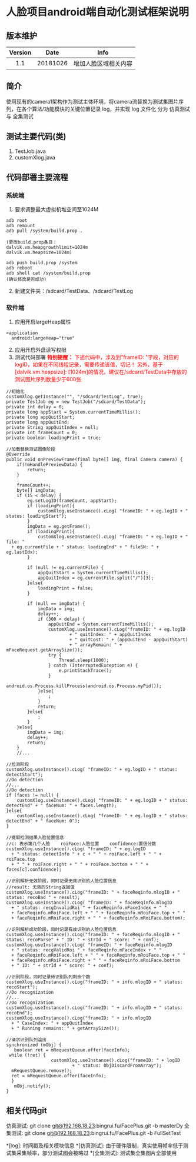 # 人脸项目android端自动化测试框架说明
## 版本维护
|Version|Date|Info|
|:--:|:--:|:--:|
|1.1|20181026|增加人脸区域相关内容|
## 简介
使用现有的camera1架构作为测试主体环境，将camera流替换为测试集图片序列，在各个算法/功能模块的关键位置记录 log，并实现 log 文件化
分为 仿真测试 与 全集测试
## 测试主要代码(类)
 1. TestJob.java
 2. customXlog.java

## 代码部署主要流程
### 系统端
 1. 要求调整最大虚拟机堆空间至1024M
```
adb root
adb remount
adb pull /system/build.prop .

(更改build.prop条目：
dalvik.vm.heapgrowthlimit=1024m  
dalvik.vm.heapsize=1024m)

adb push build.prop /system
adb reboot
adb shell cat /system/build.prop
(确认修改是否成功)
```
 2. 新建文件夹：/sdcard/TestData、/sdcard/TestLog
### 软件端
 1. 应用开启largeHeap属性
```
<application
  android:largeHeap="true"
```
 2. 应用开启外盘读写权限
 3. 测试代码部署
<font color="#ff0000">**特别提醒：**
下述代码中，涉及到"frameID: "字段，对应的logID，如果在不同线程记录，需要传递该值，切记！
另外，基于[dalvik.vm.heapsize]: [1024m]的情况，建议在/sdcard/TestData中存放的测试图片序列数量少于600张</font>
```
//初始化
customXlog.getInstance("", "/sdcard/TestLog", true);
private TestJob eg = new TestJob("/sdcard/TestData");
private int delay = 0;
private long appStart = System.currentTimeMillis();
private long appQuitStart;
private long appQuitEnd;
private String appQuitIndex = null;
private int frameCount = 0;
private boolean loadingPrint = true;
```
```
//加载替换测试图像阶段
@Override
public void onPreviewFrame(final byte[] img, final Camera camera) {
	if(!mHandlePreviewData) {
		return;
	}

    frameCount++;
    byte[] imgData;
	if (15 < delay) {
	    eg.setLogID(frameCount, appStart);
	    if (loadingPrint){
            customXlog.useInstance().cLog( "frameID: " + eg.logID + " status: loadingStart");
        }
	    imgData = eg.getFrame();
        if (loadingPrint){
            customXlog.useInstance().cLog( "frameID: " + eg.logID + " file: "  
  + eg.currentFile + " status: loadingEnd" + " fileSN: " + eg.lastIdx);
        }

        if (null != eg.currentFile) {
            appQuitStart = System.currentTimeMillis();
            appQuitIndex = eg.currentFile.split("/")[3];
        }else{
            loadingPrint = false;
        }

	    if (null == imgData) {
	        imgData = img;
	        delay++;
	        if (300 < delay) {
                appQuitEnd = System.currentTimeMillis();
                customXlog.useInstance().cLog("frameID: " + eg.logID
                        + " quitIndex: " + appQuitIndex
                        + " quitCost: " + (appQuitEnd - appQuitStart)
                        + " arrayRemain: " + mFaceRequest.getArraySize());
                try {
                    Thread.sleep(1000);
                } catch (InterruptedException e) {
                    e.printStackTrace();
                }
                android.os.Process.killProcess(android.os.Process.myPid());
			}else{
	            ;
            }
            return;
        }else{
            ;
        }
    }else{
        imgData = img;
	    delay++;
	    return;
    }
    //...
```
```
//检测阶段
customXlog.useInstance().cLog( "frameID: " + eg.logID + " status: detectStart");
//Do detection
//...
//Do detection
if (faces != null) {
    customXlog.useInstance().cLog( "frameID: " + eg.logID + " status: detectEnd" + " faceNum: " + faces.length);
}else{
    customXlog.useInstance().cLog( "frameID: " + eg.logID + " status: detectEnd" + " faceNum: 0");
}
```
```
//提取检测结果人脸位置信息
//c: 表示第几个人脸    roiFace:人脸位置    confidence:置信分数
customXlog.useInstance().cLog( "frameID: " + eg.logID  
  + " status: detectInfo " + c + " " + roiFace.left + " " + roiFace.top  
  + " " + roiFace.right + " " + roiFace.bottom + " " + faces[c].confidence);
```
```
//识别解析无效阶段，同时记录无效识别的人脸位置信息
//result: 无效的String返回值
customXlog.useInstance().cLog("frameID: " + faceReqinfo.mlogID + " status: recoBad " + result);
customXlog.useInstance().cLog( "frameID: " + faceReqinfo.mlogID  
  + " status: recgInvalidRoi " + faceReqinfo.mFaceIndex + " "  
  + faceReqinfo.mRoiFace.left + " " + faceReqinfo.mRoiFace.top + " "  
  + faceReqinfo.mRoiFace.right + " " + faceReqinfo.mRoiFace.bottom);
```
```
//识别解析成功阶段，同时记录有效识别的人脸位置信息
customXlog.useInstance().cLog("frameID: " + faceReqinfo.mlogID + " status: recoParse" + " ID: " + strId + " score: " + conf);
customXlog.useInstance().cLog( "frameID: " + faceReqinfo.mlogID  
  + " status: recgValidRoi " + faceReqinfo.mFaceIndex + " "  
  + faceReqinfo.mRoiFace.left + " " + faceReqinfo.mRoiFace.top + " "  
  + faceReqinfo.mRoiFace.right + " " + faceReqinfo.mRoiFace.bottom  
  + " ID: " + strId + " score: " + conf);
```
```
//识别阶段，同时记录待识别队列剩余个数
customXlog.useInstance().cLog("frameID: " + info.mlogID + " status: recoStart");
//Do recognization
//...
//Do recognization
customXlog.useInstance().cLog("frameID: " + info.mlogID + " status: recoEnd");
customXlog.useInstance().cLog("frameID: " + info.mlogID  
  + " CaseIndex: " + appQuitIndex  
  + " Running remains: " + getArraySize());
```
```
//请求识别队列溢出
synchronized (mObj) {  
   boolean ret = mRequestQueue.offer(faceInfo);  
 while (!ret) {  
                 customXlog.useInstance().cLog("frameID: " + logID  
                         + " status: ObjDiscardFromArray");  
  mRequestQueue.remove();  
  ret = mRequestQueue.offer(faceInfo);  
  }  
   mObj.notify();  
}
```
## 相关代码git
仿真测试: git clone git@192.168.18.23:bingrui.fu/FacePlus.git -b masterDy
全集测试: git clone git@192.168.18.23:bingrui.fu/FacePlus.git -b FullSetTest






*[log]: 时间戳及相关模块信息
*[仿真测试]: 由于硬件限制，真实使用帧率低于测试集采集帧率，部分测试图会被略过
*[全集测试]: 测试集全集图片全部使用
<!--stackedit_data:
eyJoaXN0b3J5IjpbMTQ3MDI3MTIzMl19
-->
